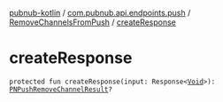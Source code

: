[pubnub-kotlin](../../index.md) / [com.pubnub.api.endpoints.push](../index.md) / [RemoveChannelsFromPush](index.md) / [createResponse](./create-response.md)

# createResponse

`protected fun createResponse(input: Response<`[`Void`](https://docs.oracle.com/javase/6/docs/api/java/lang/Void.html)`>): `[`PNPushRemoveChannelResult`](../../com.pubnub.api.models.consumer.push/-p-n-push-remove-channel-result/index.md)`?`